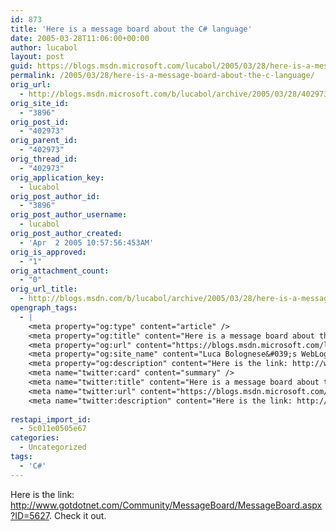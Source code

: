 ```yaml
---
id: 873
title: 'Here is a message board about the C# language'
date: 2005-03-28T11:06:00+00:00
author: lucabol
layout: post
guid: https://blogs.msdn.microsoft.com/lucabol/2005/03/28/here-is-a-message-board-about-the-c-language/
permalink: /2005/03/28/here-is-a-message-board-about-the-c-language/
orig_url:
  - http://blogs.msdn.microsoft.com/b/lucabol/archive/2005/03/28/402973.aspx
orig_site_id:
  - "3896"
orig_post_id:
  - "402973"
orig_parent_id:
  - "402973"
orig_thread_id:
  - "402973"
orig_application_key:
  - lucabol
orig_post_author_id:
  - "3896"
orig_post_author_username:
  - lucabol
orig_post_author_created:
  - 'Apr  2 2005 10:57:56:453AM'
orig_is_approved:
  - "1"
orig_attachment_count:
  - "0"
orig_url_title:
  - http://blogs.msdn.com/b/lucabol/archive/2005/03/28/here-is-a-message-board-about-the-c-language.aspx
opengraph_tags:
  - |
    <meta property="og:type" content="article" />
    <meta property="og:title" content="Here is a message board about the C# language" />
    <meta property="og:url" content="https://blogs.msdn.microsoft.com/lucabol/2005/03/28/here-is-a-message-board-about-the-c-language/" />
    <meta property="og:site_name" content="Luca Bolognese&#039;s WebLog" />
    <meta property="og:description" content="Here is the link: http://www.gotdotnet.com/Community/MessageBoard/MessageBoard.aspx?ID=5627. Check it out." />
    <meta name="twitter:card" content="summary" />
    <meta name="twitter:title" content="Here is a message board about the C# language" />
    <meta name="twitter:url" content="https://blogs.msdn.microsoft.com/lucabol/2005/03/28/here-is-a-message-board-about-the-c-language/" />
    <meta name="twitter:description" content="Here is the link: http://www.gotdotnet.com/Community/MessageBoard/MessageBoard.aspx?ID=5627. Check it out." />
    
restapi_import_id:
  - 5c011e0505e67
categories:
  - Uncategorized
tags:
  - 'C#'
---
```

Here is the link: <http://www.gotdotnet.com/Community/MessageBoard/MessageBoard.aspx?ID=5627>. Check it out.